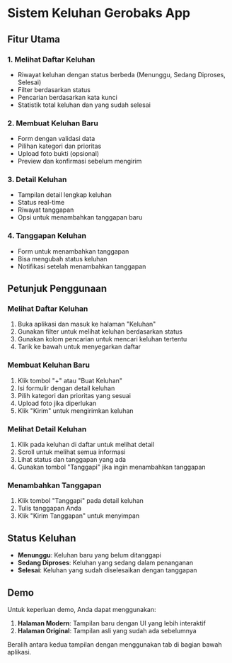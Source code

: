 # Sistem Keluhan Gerobaks App

## Fitur Utama

### 1. Melihat Daftar Keluhan
- Riwayat keluhan dengan status berbeda (Menunggu, Sedang Diproses, Selesai)
- Filter berdasarkan status
- Pencarian berdasarkan kata kunci
- Statistik total keluhan dan yang sudah selesai

### 2. Membuat Keluhan Baru
- Form dengan validasi data
- Pilihan kategori dan prioritas
- Upload foto bukti (opsional)
- Preview dan konfirmasi sebelum mengirim

### 3. Detail Keluhan
- Tampilan detail lengkap keluhan
- Status real-time
- Riwayat tanggapan
- Opsi untuk menambahkan tanggapan baru

### 4. Tanggapan Keluhan
- Form untuk menambahkan tanggapan
- Bisa mengubah status keluhan
- Notifikasi setelah menambahkan tanggapan

## Petunjuk Penggunaan

### Melihat Daftar Keluhan
1. Buka aplikasi dan masuk ke halaman "Keluhan"
2. Gunakan filter untuk melihat keluhan berdasarkan status
3. Gunakan kolom pencarian untuk mencari keluhan tertentu
4. Tarik ke bawah untuk menyegarkan daftar

### Membuat Keluhan Baru
1. Klik tombol "+" atau "Buat Keluhan"
2. Isi formulir dengan detail keluhan
3. Pilih kategori dan prioritas yang sesuai
4. Upload foto jika diperlukan
5. Klik "Kirim" untuk mengirimkan keluhan

### Melihat Detail Keluhan
1. Klik pada keluhan di daftar untuk melihat detail
2. Scroll untuk melihat semua informasi
3. Lihat status dan tanggapan yang ada
4. Gunakan tombol "Tanggapi" jika ingin menambahkan tanggapan

### Menambahkan Tanggapan
1. Klik tombol "Tanggapi" pada detail keluhan
2. Tulis tanggapan Anda
3. Klik "Kirim Tanggapan" untuk menyimpan

## Status Keluhan

- **Menunggu**: Keluhan baru yang belum ditanggapi
- **Sedang Diproses**: Keluhan yang sedang dalam penanganan
- **Selesai**: Keluhan yang sudah diselesaikan dengan tanggapan

## Demo

Untuk keperluan demo, Anda dapat menggunakan:
1. **Halaman Modern**: Tampilan baru dengan UI yang lebih interaktif
2. **Halaman Original**: Tampilan asli yang sudah ada sebelumnya

Beralih antara kedua tampilan dengan menggunakan tab di bagian bawah aplikasi.
